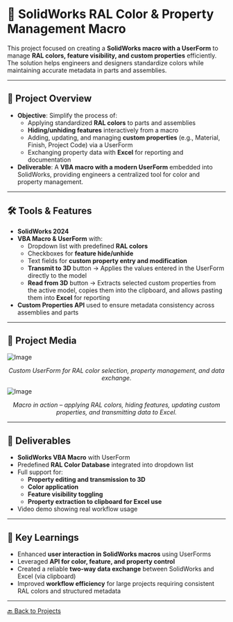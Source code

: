 # 🎨 SolidWorks RAL Color & Property Management Macro

This project focused on creating a **SolidWorks macro with a UserForm** to manage **RAL colors, feature visibility, and custom properties** efficiently.  
The solution helps engineers and designers standardize colors while maintaining accurate metadata in parts and assemblies.

---

## 🔹 Project Overview
- **Objective**: Simplify the process of:
  - Applying standardized **RAL colors** to parts and assemblies
  - **Hiding/unhiding features** interactively from a macro
  - Adding, updating, and managing **custom properties** (e.g., Material, Finish, Project Code) via a UserForm
  - Exchanging property data with **Excel** for reporting and documentation
- **Deliverable**: A **VBA macro with a modern UserForm** embedded into SolidWorks, providing engineers a centralized tool for color and property management.

---

## 🛠 Tools & Features
- **SolidWorks 2024**
- **VBA Macro & UserForm** with:
  - Dropdown list with predefined **RAL colors**
  - Checkboxes for **feature hide/unhide**
  - Text fields for **custom property entry and modification**
  - **Transmit to 3D** button → Applies the values entered in the UserForm directly to the model  
  - **Read from 3D** button → Extracts selected custom properties from the active model, copies them into the clipboard, and allows pasting them into **Excel** for reporting
- **Custom Properties API** used to ensure metadata consistency across assemblies and parts

---

## 📸 Project Media
![Image](https://github.com/user-attachments/assets/6a0ee8f5-617e-450d-b52a-1ac069f51903)
<p align="center">
  <em>Custom UserForm for RAL color selection, property management, and data exchange.</em>
</p>

![Image](https://github.com/user-attachments/assets/17be2e85-05d7-4113-b4a9-36f2363b51ca)
<p align="center">
  <em>Macro in action – applying RAL colors, hiding features, updating custom properties, and transmitting data to Excel.</em>
</p>

---

## 📂 Deliverables
- **SolidWorks VBA Macro** with UserForm  
- Predefined **RAL Color Database** integrated into dropdown list  
- Full support for:
  - **Property editing and transmission to 3D**
  - **Color application**
  - **Feature visibility toggling**
  - **Property extraction to clipboard for Excel use**  
- Video demo showing real workflow usage  

---

## 🎯 Key Learnings
- Enhanced **user interaction in SolidWorks macros** using UserForms  
- Leveraged **API for color, feature, and property control**  
- Created a reliable **two-way data exchange** between SolidWorks and Excel (via clipboard)  
- Improved **workflow efficiency** for large projects requiring consistent RAL colors and structured metadata  

---

[🔙 Back to Projects](../README.md#️-solidworks-macros--automation)
